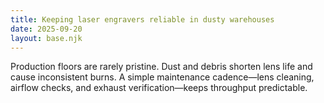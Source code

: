 ```yaml
---
title: Keeping laser engravers reliable in dusty warehouses
date: 2025-09-20
layout: base.njk
---
```


<p>Production floors are rarely pristine. Dust and debris shorten lens life and cause inconsistent burns. A simple maintenance cadence—lens cleaning, airflow checks, and exhaust verification—keeps throughput predictable.</p>
